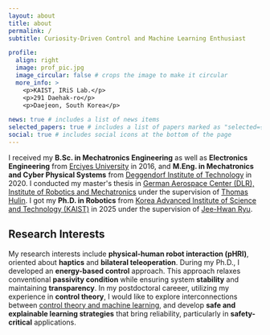 ```yaml
---
layout: about
title: about
permalink: /
subtitle: Curiosity-Driven Control and Machine Learning Enthusiast

profile:
  align: right
  image: prof_pic.jpg
  image_circular: false # crops the image to make it circular
  more_info: >
    <p>KAIST, IRiS Lab.</p>
    <p>291 Daehak-ro</p>
    <p>Daejeon, South Korea</p>

news: true # includes a list of news items
selected_papers: true # includes a list of papers marked as "selected={true}"
social: true # includes social icons at the bottom of the page
---
```


I received my **B.Sc. in Mechatronics Engineering** as well as **Electronics Engineering** from [Erciyes University](https://www.erciyes.edu.tr) in 2016, and **M.Eng. in Mechatronics and Cyber Physical Systems** from [Deggendorf Institute of Technology](https://www.th-deg.de/en) in 2020. I conducted my master's thesis in [German Aerospace Center (DLR), Institute of Robotics and Mechatronics](https://www.dlr.de/en/rm) under the supervision of [Thomas Hulin](https://scholar.google.com/citations?user=tneD2FcAAAAJ&hl=de). I got my **Ph.D. in Robotics** from [Korea Advanced Institute of Science and Technology (KAIST)](https://www.kaist.ac.kr/en/) in 2025 under the supervision of [Jee-Hwan Ryu](https://scholar.google.com/citations?user=zLOoWCUAAAAJ&hl=de&oi=ao).

## Research Interests 

My research interests include **physical-human robot interaction (pHRI)**, oriented about **haptics** and **bilateral teleoperation**. During my Ph.D., I developed an **energy-based control** approach. This approach relaxes conventional **passivity condition** while ensuring system **stability** and maintaining **transparency**. In my postdoctoral careeer, utilizing my experience in **control theory**, I would like to explore interconnections between [control theory and machine learning](https://sites.google.com/view/control-meets-learning/home), and develop **safe and explainable learning strategies** that bring reliability, particularly in **safety-critical** applications.


<!-- Write your biography here. Tell the world about yourself. Link to your favorite [subreddit](http://reddit.com). You can put a picture in, too. The code is already in, just name your picture `prof_pic.jpg` and put it in the `img/` folder. -->

<!-- Put your address / P.O. box / other info right below your picture. You can also disable any of these elements by editing `profile` property of the YAML header of your `_pages/about.md`. Edit `_bibliography/papers.bib` and Jekyll will render your [publications page](/al-folio/publications/) automatically. -->

<!-- Link to your social media connections, too. This theme is set up to use [Font Awesome icons](https://fontawesome.com/) and [Academicons](https://jpswalsh.github.io/academicons/), like the ones below. Add your Facebook, Twitter, LinkedIn, Google Scholar, or just disable all of them. -->
